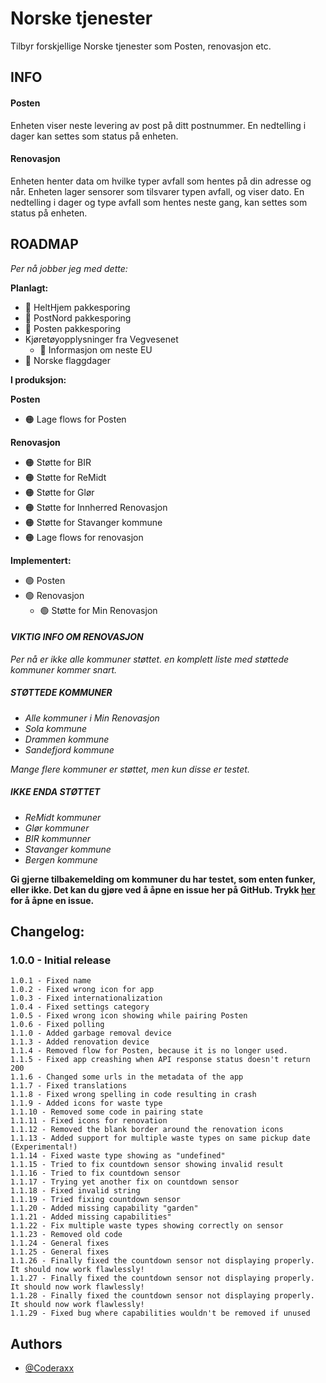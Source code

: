 # Norske tjenester

Tilbyr forskjellige Norske tjenester som Posten, renovasjon etc.

## INFO
#### Posten
Enheten viser neste levering av post på ditt postnummer. En nedtelling i dager kan settes som status på enheten.

#### Renovasjon
Enheten henter data om hvilke typer avfall som hentes på din adresse og når. Enheten lager sensorer som tilsvarer typen avfall, og viser dato. En nedtelling i dager og type avfall som hentes neste gang, kan settes som status på enheten.

## ROADMAP
*Per nå jobber jeg med dette:*

**Planlagt:**
- 🔴 HeltHjem pakkesporing
- 🔴 PostNord pakkesporing
- 🔴 Posten pakkesporing
- Kjøretøyopplysninger fra Vegvesenet
  - 🔴 Informasjon om neste EU
- 🔴 Norske flaggdager  

**I produksjon:**  

**Posten**  

- 🟠 Lage flows for Posten

**Renovasjon**  

- 🟠 Støtte for BIR
- 🟠 Støtte for ReMidt
- 🟠 Støtte for Glør
- 🟠 Støtte for Innherred Renovasjon
- 🟠 Støtte for Stavanger kommune
- 🟠 Lage flows for renovasjon

**Implementert:**
- 🟢 Posten
- 🟢 Renovasjon
  - 🟢 Støtte for Min Renovasjon

#### *VIKTIG INFO OM RENOVASJON*
*Per nå er ikke alle kommuner støttet. en komplett liste med støttede kommuner kommer snart.*
##### *STØTTEDE KOMMUNER*
- *Alle kommuner i Min Renovasjon*
- *Sola kommune*
- *Drammen kommune*
- *Sandefjord kommune*

*Mange flere kommuner er støttet, men kun disse er testet.*

##### *IKKE ENDA STØTTET*
- *ReMidt kommuner*
- *Glør kommuner*
- *BIR kommunner*
- *Stavanger kommune*
- *Bergen kommune*

**Gi gjerne tilbakemelding om kommuner du har testet, som enten funker, eller ikke.
Det kan du gjøre ved å åpne en issue her på GitHub. Trykk [her](https://github.com/Coderaxx/NorwegianServicesPublic/issues) for å åpne en issue.**


## Changelog:
### 1.0.0 - Initial release
```
1.0.1 - Fixed name
1.0.2 - Fixed wrong icon for app
1.0.3 - Fixed internationalization
1.0.4 - Fixed settings category
1.0.5 - Fixed wrong icon showing while pairing Posten
1.0.6 - Fixed polling
1.1.0 - Added garbage removal device
1.1.3 - Added renovation device
1.1.4 - Removed flow for Posten, because it is no longer used.
1.1.5 - Fixed app creashing when API response status doesn't return 200
1.1.6 - Changed some urls in the metadata of the app
1.1.7 - Fixed translations
1.1.8 - Fixed wrong spelling in code resulting in crash
1.1.9 - Added icons for waste type
1.1.10 - Removed some code in pairing state
1.1.11 - Fixed icons for renovation
1.1.12 - Removed the blank border around the renovation icons
1.1.13 - Added support for multiple waste types on same pickup date (Experimental!)
1.1.14 - Fixed waste type showing as "undefined"
1.1.15 - Tried to fix countdown sensor showing invalid result
1.1.16 - Tried to fix countdown sensor
1.1.17 - Trying yet another fix on countdown sensor
1.1.18 - Fixed invalid string
1.1.19 - Tried fixing countdown sensor
1.1.20 - Added missing capability "garden"
1.1.21 - Added missing capabilities"
1.1.22 - Fix multiple waste types showing correctly on sensor
1.1.23 - Removed old code
1.1.24 - General fixes
1.1.25 - General fixes
1.1.26 - Finally fixed the countdown sensor not displaying properly. It should now work flawlessly!
1.1.27 - Finally fixed the countdown sensor not displaying properly. It should now work flawlessly!
1.1.28 - Finally fixed the countdown sensor not displaying properly. It should now work flawlessly!
1.1.29 - Fixed bug where capabilities wouldn't be removed if unused
```


## Authors

- [@Coderaxx](https://www.github.com/coderaxx)
